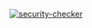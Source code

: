 [![security-checker](https://github.com/Virtual-Vitality-Project/composite-wwwqr-sec-check/actions/workflows/main.yml/badge.svg)](https://github.com/Virtual-Vitality-Project/composite-wwwqr-sec-check/actions/workflows/main.yml)
